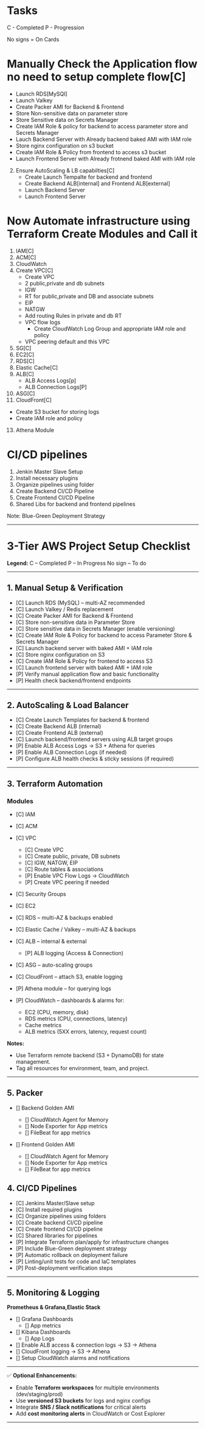 # Tasks 
C  - Completed
P  - Progression

No signs = On Cards

# Manually Check the Application flow no need to setup complete flow[C]
   - Launch RDS[MySQl]
   - Launch Valkey
   - Create Packer AMI for Backend & Frontend
   - Store Non-sensitive data on parameter store
   - Store Sensitive data on Secrets Manager
   - Create IAM Role & policy  for backend to access parameter store and Secrets Manager
   - Lauch Backend Server with Already backend baked AMI with IAM role
   - Store nginx configuration on s3 bucket
   - Create IAM Role & Policy from frontend to access s3 bucket
   - Launch Frontend Server with Already frotnend baked AMI with IAM role
2. Ensure AutoScaling & LB capabilties[C]
   - Create Launch Tempalte for backend and frontend
   - Create Backend ALB[internal] and Frontend ALB[external]
   - Launch Backend Server
   - Launch Frontend Server


# Now Automate infrastructure using Terraform Create Modules and Call it
1. IAM[C]
2. ACM[C]
3. CloudWatch
4. Create VPC[C]
   - Create VPC
   - 2 public,private and db subnets
   - IGW
   - RT for public,private and DB and associate subnets
   - EIP
   - NATGW
   - Add routing Rules in private and db RT
   - VPC flow logs
     - Create CloudWatch Log Group and appropriate IAM role and policy
   - VPC peering default and this VPC
5. SG[C]
6. EC2[C]
7. RDS[C]
8. Elastic Cache[C]
9. ALB[C]
   - ALB Access Logs[p]
   - ALB Connection Logs[P] 
10. ASG[C]
11. CloudFront[C]
   - Create S3 bucket for storing logs
   - Create IAM role and policy
13. Athena Module   
# CI/CD pipelines

1. Jenkin Master Slave Setup
2. Install necessary plugins
3. Organize pipelines using folder
4. Create Backend CI/CD Pipeline
5. Create Frontend CI/CD Pipeline
6. Shared Libs for backend and frontend pipelines

Note: Blue-Green Deployment Strategy 

---

# **3-Tier AWS Project Setup Checklist**

**Legend:**
C – Completed
P – In Progress
No sign – To do

---

## **1. Manual Setup & Verification**

* [C] Launch RDS (MySQL) – multi-AZ recommended
* [C] Launch Valkey / Redis replacement
* [C] Create Packer AMI for Backend & Frontend
* [C] Store non-sensitive data in Parameter Store
* [C] Store sensitive data in Secrets Manager (enable versioning)
* [C] Create IAM Role & Policy for backend to access Parameter Store & Secrets Manager
* [C] Launch backend server with baked AMI + IAM role
* [C] Store nginx configuration on S3
* [C] Create IAM Role & Policy for frontend to access S3
* [C] Launch frontend server with baked AMI + IAM role
* [P] Verify manual application flow and basic functionality
* [P] Health check backend/frontend endpoints

---

## **2. AutoScaling & Load Balancer**

* [C] Create Launch Templates for backend & frontend
* [C] Create Backend ALB (internal)
* [C] Create Frontend ALB (external)
* [C] Launch backend/frontend servers using ALB target groups
* [P] Enable ALB Access Logs → S3 + Athena for queries
* [P] Enable ALB Connection Logs (if needed)
* [P] Configure ALB health checks & sticky sessions (if required)

---

## **3. Terraform Automation**

### **Modules**

* [C] IAM
* [C] ACM
* [C] VPC

  * [C] Create VPC
  * [C] Create public, private, DB subnets
  * [C] IGW, NATGW, EIP
  * [C] Route tables & associations
  * [P] Enable VPC Flow Logs → CloudWatch
  * [P] Create VPC peering if needed
* [C] Security Groups
* [C] EC2
* [C] RDS – multi-AZ & backups enabled
* [C] Elastic Cache / Valkey – multi-AZ & backups
* [C] ALB – internal & external

  * [P] ALB logging (Access & Connection)
* [C] ASG – auto-scaling groups
* [C] CloudFront – attach S3, enable logging
* [P] Athena module – for querying logs
* [P] CloudWatch – dashboards & alarms for:
  * EC2 (CPU, memory, disk)
  * RDS metrics (CPU, connections, latency)
  * Cache metrics
  * ALB metrics (5XX errors, latency, request count)

**Notes:**

* Use Terraform remote backend (S3 + DynamoDB) for state management.
* Tag all resources for environment, team, and project.

---

## **5. Packer**
* [] Backend Golden AMI
   * [] CloudWatch Agent for Memory
   * [] Node Exporter for App metrics
   * [] FileBeat for app metrics

* [] Frontend Golden AMI
   * [] CloudWatch Agent for Memory
   * [] Node Exporter for App metrics
   * [] FileBeat for app metrics

## **4. CI/CD Pipelines**

* [C] Jenkins Master/Slave setup
* [C] Install required plugins
* [C] Organize pipelines using folders
* [C] Create backend CI/CD pipeline
* [C] Create frontend CI/CD pipeline
* [C] Shared libraries for pipelines
* [P] Integrate Terraform plan/apply for infrastructure changes
* [P] Include Blue-Green deployment strategy
* [P] Automatic rollback on deployment failure
* [P] Linting/unit tests for code and IaC templates
* [P] Post-deployment verification steps

---

## **5. Monitoring & Logging**

**Prometheus & Grafana,Elastic Stack**
* [] Grafana Dashboards
   * [] App metrics 
* [] Kibana Dashboards
   * [] App Logs
* [] Enable ALB access & connection logs → S3 → Athena
* [] CloudFront logging → S3 → Athena
* [] Setup CloudWatch alarms and notifications

---

✅ **Optional Enhancements:**

* Enable **Terraform workspaces** for multiple environments (dev/staging/prod)
* Use **versioned S3 buckets** for logs and nginx configs
* Integrate **SNS / Slack notifications** for critical alerts
* Add **cost monitoring alerts** in CloudWatch or Cost Explorer

---

